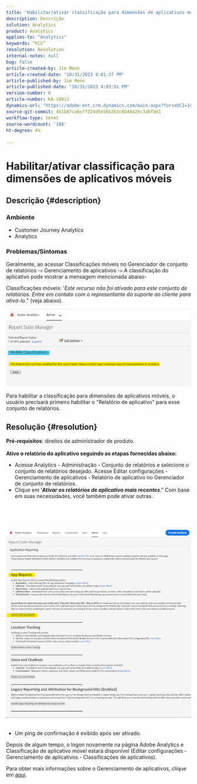 ```yaml
---
title: "Habilitar/ativar classificação para dimensões de aplicativos móveis"
description: Descrição
solution: Analytics
product: Analytics
applies-to: "Analytics"
keywords: “KCS”
resolution: Resolution
internal-notes: null
bug: false
article-created-by: Jim Menn
article-created-date: "10/31/2023 4:01:37 PM"
article-published-by: Jim Menn
article-published-date: "10/31/2023 4:03:51 PM"
version-number: 6
article-number: KA-18011
dynamics-url: "https://adobe-ent.crm.dynamics.com/main.aspx?forceUCI=1&pagetype=entityrecord&etn=knowledgearticle&id=29a4f7c0-0678-ee11-8179-6045bd006268"
source-git-commit: 4b1b87cabe7f224d5e56b3b3c6b48a25c3abfbd1
workflow-type: tm+mt
source-wordcount: '188'
ht-degree: 4%

---
```


# Habilitar/ativar classificação para dimensões de aplicativos móveis

## Descrição {#description}


### <b>Ambiente</b>

- Customer Journey Analytics
- Analytics




### <b>Problemas/Sintomas</b>

Geralmente, ao acessar Classificações móveis no Gerenciador de conjunto de relatórios -`>`  Gerenciamento de aplicativos -`>`  A classificação do aplicativo pode mostrar a mensagem mencionada abaixo-

Classificações móveis: &#39;*Este recurso não foi ativado para este conjunto de relatórios. Entre em contato com o representante do suporte ao cliente para ativá-lo.*&quot; (veja abaixo).

![](assets/___2aa4f7c0-0678-ee11-8179-6045bd006268___.png)

Para habilitar a classificação para dimensões de aplicativos móveis, o usuário precisará primeiro habilitar o &quot;Relatório de aplicativo&quot; para esse conjunto de relatórios.


## Resolução {#resolution}

<b>Pré-requisitos</b>: direitos de administrador de produto.<br><br><b>Ative o relatório do aplicativo seguindo as etapas fornecidas abaixo:</b>
- Acesse Analytics - Administração - Conjunto de relatórios e selecione o conjunto de relatórios desejado. Acesse Editar configurações - Gerenciamento de aplicativos -<b> </b>Relatório de aplicativo no Gerenciador de conjunto de relatórios.
- Clique em ‘<b>*Ativar os relatórios de aplicativo mais recentes</b>*.&quot; Com base em suas necessidades, você também pode ativar outras.

<br><br> <br><br>![](assets/0ae3ca9c-b68f-ec11-b400-00224804a35d.png)
 
- Um ping de confirmação é exibido após ser ativado.


Depois de algum tempo, o logon novamente na página Adobe Analytics e Classificação de aplicativo móvel estará disponível (Editar configurações - Gerenciamento de aplicativos - Classificações de aplicativos).

Para obter mais informações sobre o Gerenciamento de aplicativos, clique em [aqui](https://experienceleague.adobe.com/docs/analytics/admin/admin-tools/manage-report-suites/edit-report-suite/app-management/app-reporting.html).
